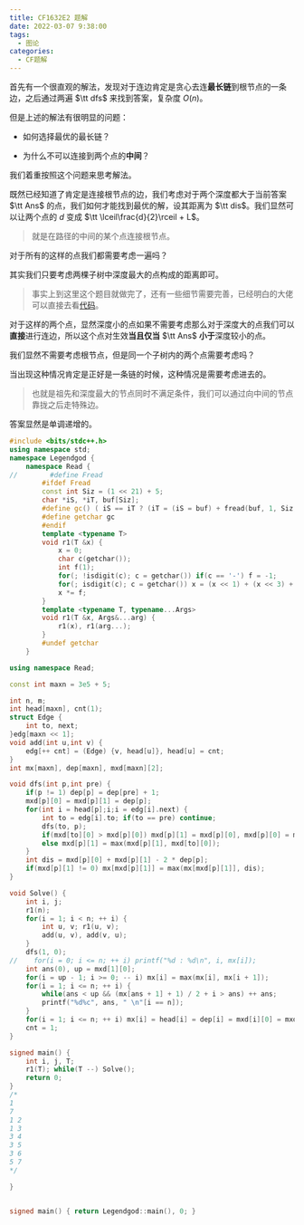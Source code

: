 ```yaml
---
title: CF1632E2 题解
date: 2022-03-07 9:38:00
tags:
  - 图论
categories:
  - CF题解
---
```


首先有一个很直观的解法，发现对于连边肯定是贪心去连**最长链**到根节点的一条边，之后通过两遍 $\tt dfs$ 来找到答案，复杂度 $O(n)$。

但是上述的解法有很明显的问题：

- 如何选择最优的最长链？

- 为什么不可以连接到两个点的**中间**？

我们着重按照这个问题来思考解法。

既然已经知道了肯定是连接根节点的边，我们考虑对于两个深度都大于当前答案 $\tt Ans$ 的点，我们如何才能找到最优的解，设其距离为 $\tt dis$。我们显然可以让两个点的 $d$ 变成 $\tt \lceil\frac{d}{2}\rceil + L$。

> 就是在路径的中间的某个点连接根节点。

对于所有的这样的点我们都需要考虑一遍吗？

其实我们只要考虑两棵子树中深度最大的点构成的距离即可。

> 事实上到这里这个题目就做完了，还有一些细节需要完善，已经明白的大佬可以直接去看[代码](#Code)。

对于这样的两个点，显然深度小的点如果不需要考虑那么对于深度大的点我们可以**直接**进行连边，所以这个点对生效**当且仅当** $\tt Ans$ **小于**深度较小的点。

我们显然不需要考虑根节点，但是同一个子树内的两个点需要考虑吗？

当出现这种情况肯定是正好是一条链的时候，这种情况是需要考虑进去的。

> 也就是祖先和深度最大的节点同时不满足条件，我们可以通过向中间的节点靠拢之后走特殊边。

答案显然是单调递增的。

<div id = "Code"><div>

```cpp
#include <bits/stdc++.h>
using namespace std;
namespace Legendgod {
    namespace Read {
//        #define Fread
        #ifdef Fread
        const int Siz = (1 << 21) + 5;
        char *iS, *iT, buf[Siz];
        #define gc() ( iS == iT ? (iT = (iS = buf) + fread(buf, 1, Siz, stdin), iS == iT ? EOF : *iS ++) : *iS ++ )
        #define getchar gc
        #endif
        template <typename T>
        void r1(T &x) {
            x = 0;
            char c(getchar());
            int f(1);
            for(; !isdigit(c); c = getchar()) if(c == '-') f = -1;
            for(; isdigit(c); c = getchar()) x = (x << 1) + (x << 3) + (c ^ 48);
            x *= f;
        }
        template <typename T, typename...Args>
        void r1(T &x, Args&...arg) {
            r1(x), r1(arg...);
        }
        #undef getchar
    }

using namespace Read;

const int maxn = 3e5 + 5;

int n, m;
int head[maxn], cnt(1);
struct Edge {
    int to, next;
}edg[maxn << 1];
void add(int u,int v) {
    edg[++ cnt] = (Edge) {v, head[u]}, head[u] = cnt;
}
int mx[maxn], dep[maxn], mxd[maxn][2];

void dfs(int p,int pre) {
    if(p != 1) dep[p] = dep[pre] + 1;
    mxd[p][0] = mxd[p][1] = dep[p];
    for(int i = head[p];i;i = edg[i].next) {
        int to = edg[i].to; if(to == pre) continue;
        dfs(to, p);
        if(mxd[to][0] > mxd[p][0]) mxd[p][1] = mxd[p][0], mxd[p][0] = mxd[to][0];
        else mxd[p][1] = max(mxd[p][1], mxd[to][0]);
    }
    int dis = mxd[p][0] + mxd[p][1] - 2 * dep[p];
    if(mxd[p][1] != 0) mx[mxd[p][1]] = max(mx[mxd[p][1]], dis);
}

void Solve() {
    int i, j;
    r1(n);
    for(i = 1; i < n; ++ i) {
        int u, v; r1(u, v);
        add(u, v), add(v, u);
    }
    dfs(1, 0);
//    for(i = 0; i <= n; ++ i) printf("%d : %d\n", i, mx[i]);
    int ans(0), up = mxd[1][0];
    for(i = up - 1; i >= 0; -- i) mx[i] = max(mx[i], mx[i + 1]);
    for(i = 1; i <= n; ++ i) {
        while(ans < up && (mx[ans + 1] + 1) / 2 + i > ans) ++ ans;
        printf("%d%c", ans, " \n"[i == n]);
    }
    for(i = 1; i <= n; ++ i) mx[i] = head[i] = dep[i] = mxd[i][0] = mxd[i][1] = 0;
    cnt = 1;
}

signed main() {
    int i, j, T;
    r1(T); while(T --) Solve();
    return 0;
}
/*
1
7
1 2
1 3
3 4
3 5
3 6
5 7
*/

}


signed main() { return Legendgod::main(), 0; }
```
